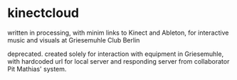 # kinectcloud
written in processing, with minim links to Kinect and Ableton, for interactive music and visuals at Griesemuhle Club Berlin


deprecated. 
created solely for interaction with equipment in Griesemuhle, with hardcoded url for local server and responding server from collaborator Pit Mathias' system. 
